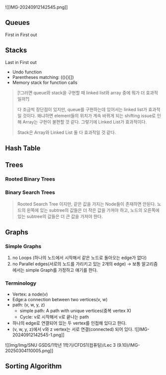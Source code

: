![[IMG-20240912142545.png]]
## Queues
First in First out
## Stacks
Last in First out
- Undo function 
- Parentheses matching: ((){}[])
- Memory stack for function calls

> [!그러면 queue와 stack을 구현할 때 linked list와 array 중에 뭐가 더 효과적일까?]
>
> 다 조금씩 장단점이 있지만, 
> queue를 구현하는데 있어서는 linked list가 효과적일 것이다. 
> 왜냐하면 element들의 위치가 계속 바뀌게 되는 shifting issue로 인해 Array는 구현이 불편할 것 같다. 그렇기에 Linked List가 효과적이다. 
> 
> Stack은 Array와 Linked List 둘 다 효과적일 것 같다. 
## Hash Table
## Trees
### Rooted Binary Trees
### Binary Search Trees
> Rooted Search Tree 이지만, 같은 값을 가지는 Node들이 존재하면 안된다. 
> 노드의 왼쪽에 있는 subtree의 값들은 더 작은 값을 가져야 하고, 
> 노드의 오른쪽에 있는 subtree의 값들은 더 큰 값을 가져야 한다. 

## Graphs
### Simple Graphs
1. no Loops (하나의 노드에서 시작해서 같은 노드로 돌아오는 edge가 없다)
2. no Parallel edges(서로의 노드를 가리키고 있는 2개의 edge)
	→ 보통 알고리즘에서는 simple Graph를 가정하고 얘기를 한다. 

### Terminology
- Vertex: a node(v)
- Edge:a connection between two vertices(v, w)
- path: (v, w, y, z)
	- simple path: A path with unique vertices(중복 vertex X)
	- Cycle: v로 시작해서 v로 끝나는 path
- 하나의 edge로 연결되어 있는 두 vertex를 인접해 있다고 한다. 
- (v, w, y, z)에서 v와 z vertex는 서로 연결(connected) 되어 있다. 
![[IMG-20240912142545-1.png]]

![[Img/Img/SNU GSDS/1학년 1학기/CFDS1(컴퓨팅)/Lec 3 (9.10)/IMG-20250304110005.png]]
## Sorting Algorithm 